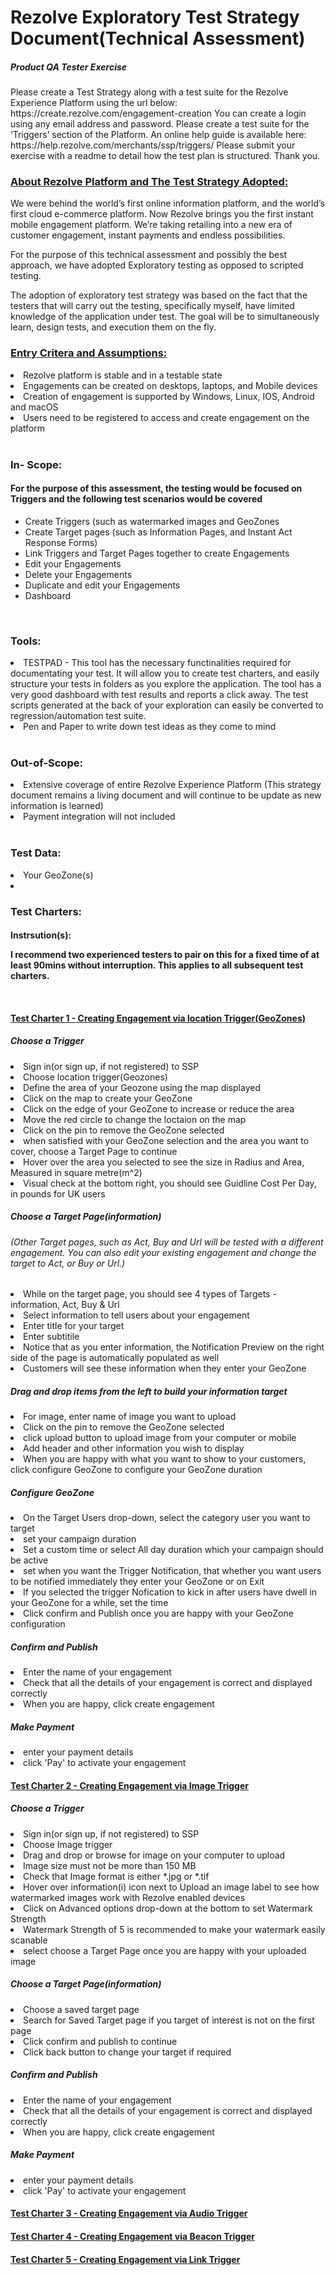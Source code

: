 # Rezolve Exploratory Test Strategy Document(Technical Assessment)


<h5>Product QA Tester Exercise</h5>
Please create a Test Strategy along with a test suite for the Rezolve Experience Platform using the url
below:
https://create.rezolve.com/engagement-creation
You can create a login using any email address and password.
Please create a test suite for the ‘Triggers’ section of the Platform. An online help guide is available here:
https://help.rezolve.com/merchants/ssp/triggers/
Please submit your exercise with a readme to detail how the test plan is structured.
Thank you.


<h3><ins>About Rezolve Platform and The Test Strategy Adopted:</ins></h3>
<p>
We were behind the world’s first online information platform, and the world’s first cloud e-commerce platform.  Now Rezolve brings you the first instant mobile engagement platform. We’re taking retailing into a new era of customer engagement, instant payments and endless possibilities.
 
For the purpose of this technical assessment and possibly the best approach, we have adopted Exploratory testing as opposed to scripted testing.
 
The adoption of exploratory test strategy was based on the fact that the testers that will carry out the testing, 
specifically myself, have limited knowledge of the application under test. The goal will be to simultaneously learn, 
design tests, and execution them on the fly.
</P>

<h3><ins>Entry Critera and Assumptions:</ins></h3> 
 <li>Rezolve platform is stable and in a testable state</li>
 <li>Engagements can be created on desktops, laptops, and Mobile devices</li>
 <li>Creation of engagement is supported by Windows, Linux, IOS, Android and macOS</li>
 <li>Users need to be registered to access and create engagement on the platform</li>
<br>

<h3>In- Scope:</h3>
<h4>For the purpose of this assessment, the testing would be focused on Triggers and the following test scenarios would be covered</h4>
<ul>
  <li>Create Triggers (such as watermarked images and GeoZones</li>
  <li>Create Target pages (such as Information Pages, and Instant Act Response Forms)</li>
  <li>Link Triggers and Target Pages together to create Engagements</li>
  <li>Edit your Engagements</li>
  <li>Delete your Engagements</li>
  <li>Duplicate and edit your Engagements</li>
  <li>Dashboard</li>
 </ul>
<br>
<h3>Tools:</h3>
<li>TESTPAD - This tool has the necessary functinalities required for documentating your test. It will allow you to create test charters, 
and easily structure your tests in folders as you explore the application. The tool has a very good dashboard with test results and reports a click away.
The test scripts generated at the back of your exploration can easily be converted to regression/automation test suite.</li>
<li>Pen and Paper to write down test ideas as they come to mind</li>
<br>
<h3>Out-of-Scope:</h3> 
 <div>
  <li>Extensive coverage of entire Rezolve Experience Platform (This strategy document remains a living document and will continue to be update as new information is learned)</li>
  <li>Payment integration will not included</li>
 </div>
<br>

<h3>Test Data:</h3>
 <li>Your GeoZone(s)</li>
 <li></li>

<h3>Test Charters:</h3>

<h4>Instrsution(s):</h4) <br>
 <p>I recommend two experienced testers to pair on this for a fixed time of 
at least 90mins without interruption. This applies to all subsequent test charters.</p>
 <br>
 <h4><ins>Test Charter 1 - Creating Engagement via location Trigger(GeoZones)</ins></h4>
 <h5>Choose a Trigger</h5>
 <div>
 <li>Sign in(or sign up, if not registered) to SSP</li>
 <li>Choose location trigger(Geozones)</li>
 <li>Define the area of your Geozone using the map displayed</li>
 <li>Click on the map to create your GeoZone</li>
 <li>Click on the edge of your GeoZone to increase or reduce the area</li>
 <li>Move the red circle to change the loctaion on the map</li>
 <li>Click on the pin to remove the GeoZone selected</li>
  <li>when satisfied with your GeoZone selection and the area you want to cover, choose a Target Page to continue</li>
 <li>Hover over the area you selected to see the size in Radius and Area, Measured in square metre(m^2)</li>
 <li>Visual check at the bottom right, you should see Guidline Cost Per Day, in pounds for UK users</li> 
 </div>
 
 <h5>Choose a Target Page(information)</h5>
 <h6>(Other Target pages, such as Act, Buy and Url will be tested with a different engagement. You can also edit your existing engagement and change the target to Act, or Buy or Url.)</h6>
 <li>While on the target page, you should see 4 types of Targets -information, Act, Buy & Url</li>
 <li>Select information to tell users about your engagement</li>
 <li>Enter title for your target</li>
 <li>Enter subtitile</li>
 <li>Notice that as you enter information, the Notification Preview on the right side of the page is automatically populated as well</li>
 <li>Customers will see these information when they enter your GeoZone</li>
 
 
 <h5>Drag and drop items from the left to build your information target</h5>
 <li>For image, enter name of image you want to upload</li>
 <li>Click on the pin to remove the GeoZone selected</li>
 <li>click upload button to upload image from your computer or mobile</li>
 <li>Add header and other information you wish to display</li>
 <li>When you are happy with what you want to show to your customers, click configure GeoZone to configure your GeoZone duration</li>

 <h5>Configure GeoZone</h5>
 <li>On the Target Users drop-down, select the category user you want to target</li>
 <li>set your campaign duration</li>
 <li>Set a custom time or select All day duration which your campaign should be active</li>
 <li>set when you want the Trigger Notification, that whether you want users to be notified immediately they enter your GeoZone or on Exit</li>
 <li>If you selected the trigger Nofication to kick in after users have dwell in your GeoZone for a while, set the time</li>
 <li>Click confirm and Publish once you are happy with your GeoZone configuration</li>
 
 <h5>Confirm and Publish</h5>
 <li>Enter the name of your engagement</li>
 <li>Check that all the details of your engagement is correct and displayed correctly</li>
 <li>When you are happy, click create engagement</li>
 
 <h5>Make Payment</h5>
 <li>enter your payment details</li>
 <li>click 'Pay' to activate your engagement</li>
  
 <h4><ins>Test Charter 2 - Creating Engagement via Image Trigger</ins></h4>
 <h5>Choose a Trigger</h5>
 <li>Sign in(or sign up, if not registered) to SSP</li>
 <li>Choose Image trigger</li>
 <li>Drag and drop or browse for image on your computer to upload</li>
 <li>Image size must not be more than 150 MB</li>
 <li>Check that Image format is either *.jpg or *.tif</li>
 <li>Hover over information(i) icon next to Upload an image label to see how watermarked images work with Rezolve enabled devices</li>
 <li>Click on Advanced options drop-down at the bottom to set Watermark Strength</li>
 <li>Watermark Strength of 5 is recommended to make your watermark easily scanable</li>
 <li>select choose a Target Page once you are happy with your uploaded image</li>
 
 <h5>Choose a Target Page(information)</h5>

 <li>Choose a saved target page</li>
 <li>Search for Saved Target page if you target of interest is not on the first page</li>
 <li>Click confirm and publish to continue</li>
 <li>Click back button to change your target if required</li>

 <h5>Confirm and Publish</h5>
 <li>Enter the name of your engagement</li>
 <li>Check that all the details of your engagement is correct and displayed correctly</li>
 <li>When you are happy, click create engagement</li>
 
 <h5>Make Payment</h5>
 <li>enter your payment details</li>
 <li>click 'Pay' to activate your engagement</li>

 
 <h4><ins>Test Charter 3 - Creating Engagement via Audio Trigger</ins></h4>
 

 <h4><ins>Test Charter 4 - Creating Engagement via Beacon Trigger</ins></h4>

 <h4><ins>Test Charter 5 - Creating Engagement via Link Trigger</ins></h4>

